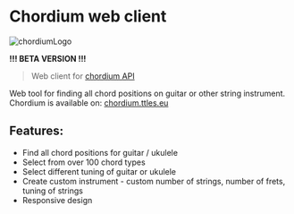 # Chordium web client
![chordiumLogo](https://github.com/user-attachments/assets/de68632d-38a5-4e24-82e7-2ae4ffdc2e27)

**!!! BETA VERSION !!!**
> Web client for [chordium API](https://github.com/TTLES33/chordium)

Web tool for finding all chord positions on guitar or other string instrument.
Chordium is available on: [chordium.ttles.eu](https://chordium.ttles.eu/)


## Features:
 - Find all chord positions for guitar / ukulele
 - Select from over 100 chord types
 - Select different tuning of guitar or ukulele
 - Create custom instrument - custom number of strings, number of frets, tuning of strings
 - Responsive design

